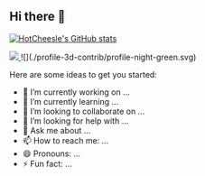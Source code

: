 ## Hi there 👋

[![HotCheesle's GitHub stats](https://github-readme-stats.vercel.app/api?username=HotCheesle&theme=onedark&show_icons=True)](https://github.com/HotCheesle/github-readme-stats)

<a href="https://solved.ac/ssho1204">
    <img src="http://mazassumnida.wtf/api/v2/generate_badge?boj=ssho1204" />
  </a>
![](./profile-3d-contrib/profile-night-green.svg)

Here are some ideas to get you started:

- 🔭 I’m currently working on ...
- 🌱 I’m currently learning ...
- 👯 I’m looking to collaborate on ...
- 🤔 I’m looking for help with ...
- 💬 Ask me about ...
- 📫 How to reach me: ...
- 😄 Pronouns: ...
- ⚡ Fun fact: ...

